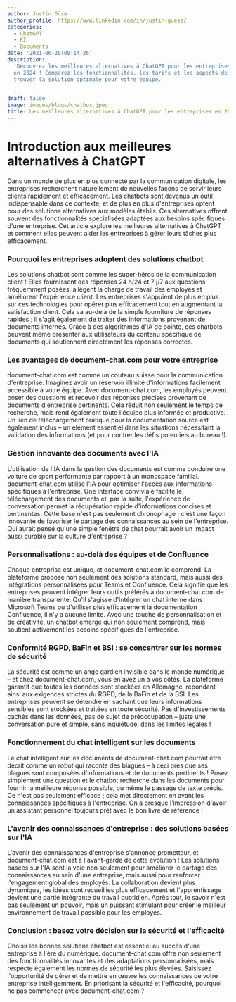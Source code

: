 ```yaml
---
author: Justin Güse
author_profile: https://www.linkedin.com/in/justin-guese/
categories:
  - ChatGPT
  - KI
  - Documents
date: '2021-06-20T09:14:26'
description:
  'Découvrez les meilleures alternatives à ChatGPT pour les entreprises
  en 2024 ! Comparez les fonctionnalités, les tarifs et les aspects de sécurité pour
  trouver la solution optimale pour votre équipe.

  '
draft: false
image: images/blogs/chatbox.jpeg
title: Les meilleures alternatives à ChatGPT pour les entreprises en 2024
---
```


# Introduction aux meilleures alternatives à ChatGPT

Dans un monde de plus en plus connecté par la communication digitale, les entreprises recherchent naturellement de nouvelles façons de servir leurs clients rapidement et efficacement. Les chatbots sont devenus un outil indispensable dans ce contexte, et de plus en plus d'entreprises optent pour des solutions alternatives aux modèles établis. Ces alternatives offrent souvent des fonctionnalités spécialisées adaptées aux besoins spécifiques d'une entreprise. Cet article explore les meilleures alternatives à ChatGPT et comment elles peuvent aider les entreprises à gérer leurs tâches plus efficacement.

### Pourquoi les entreprises adoptent des solutions chatbot

Les solutions chatbot sont comme les super-héros de la communication client ! Elles fournissent des réponses 24 h/24 et 7 j/7 aux questions fréquemment posées, allègent la charge de travail des employés et améliorent l'expérience client. Les entreprises s'appuient de plus en plus sur ces technologies pour opérer plus efficacement tout en augmentant la satisfaction client. Cela va au-delà de la simple fourniture de réponses rapides ; il s'agit également de traiter des informations provenant de documents internes. Grâce à des algorithmes d'IA de pointe, ces chatbots peuvent même présenter aux utilisateurs du contenu spécifique de documents qui soutiennent directement les réponses correctes.

### Les avantages de document-chat.com pour votre entreprise

document-chat.com est comme un couteau suisse pour la communication d'entreprise. Imaginez avoir un réservoir illimité d'informations facilement accessible à votre équipe. Avec document-chat.com, les employés peuvent poser des questions et recevoir des réponses précises provenant de documents d'entreprise pertinents. Cela réduit non seulement le temps de recherche, mais rend également toute l'équipe plus informée et productive. Un lien de téléchargement pratique pour la documentation source est également inclus – un élément essentiel dans les situations nécessitant la validation des informations (et pour contrer les défis potentiels au bureau !).

### Gestion innovante des documents avec l'IA

L'utilisation de l'IA dans la gestion des documents est comme conduire une voiture de sport performante par rapport à un monospace familial. document-chat.com utilise l'IA pour optimiser l'accès aux informations spécifiques à l'entreprise. Une interface conviviale facilite le téléchargement des documents et, par la suite, l'expérience de conversation permet la récupération rapide d'informations concises et pertinentes. Cette base n'est pas seulement chronophage ; c'est une façon innovante de favoriser le partage des connaissances au sein de l'entreprise. Qui aurait pensé qu'une simple fenêtre de chat pourrait avoir un impact aussi durable sur la culture d'entreprise ?

### Personnalisations : au-delà des équipes et de Confluence

Chaque entreprise est unique, et document-chat.com le comprend. La plateforme propose non seulement des solutions standard, mais aussi des intégrations personnalisées pour Teams et Confluence. Cela signifie que les entreprises peuvent intégrer leurs outils préférés à document-chat.com de manière transparente. Qu'il s'agisse d'intégrer un chat interne dans Microsoft Teams ou d'utiliser plus efficacement la documentation Confluence, il n'y a aucune limite. Avec une touche de personnalisation et de créativité, un chatbot émerge qui non seulement comprend, mais soutient activement les besoins spécifiques de l'entreprise.

### Conformité RGPD, BaFin et BSI : se concentrer sur les normes de sécurité

La sécurité est comme un ange gardien invisible dans le monde numérique – et chez document-chat.com, vous en avez un à vos côtés. La plateforme garantit que toutes les données sont stockées en Allemagne, répondant ainsi aux exigences strictes du RGPD, de la BaFin et de la BSI. Les entreprises peuvent se détendre en sachant que leurs informations sensibles sont stockées et traitées en toute sécurité. Pas d'investissements cachés dans les données, pas de sujet de préoccupation – juste une conversation pure et simple, sans inquiétude, dans les limites légales !

### Fonctionnement du chat intelligent sur les documents

Le chat intelligent sur les documents de document-chat.com pourrait être décrit comme un robot qui raconte des blagues – à ceci près que ses blagues sont composées d'informations et de documents pertinents ! Posez simplement une question et le chatbot recherche dans les documents pour fournir la meilleure réponse possible, ou même le passage de texte précis. Ce n'est pas seulement efficace ; cela met directement en avant les connaissances spécifiques à l'entreprise. On a presque l'impression d'avoir un assistant personnel toujours prêt avec le bon livre de référence !

### L'avenir des connaissances d'entreprise : des solutions basées sur l'IA

L'avenir des connaissances d'entreprise s'annonce prometteur, et document-chat.com est à l'avant-garde de cette évolution ! Les solutions basées sur l'IA sont la voie non seulement pour améliorer le partage des connaissances au sein d'une entreprise, mais aussi pour renforcer l'engagement global des employés. La collaboration devient plus dynamique, les idées sont recueillies plus efficacement et l'apprentissage devient une partie intégrante du travail quotidien. Après tout, le savoir n'est pas seulement un pouvoir, mais un puissant stimulant pour créer le meilleur environnement de travail possible pour les employés.

### Conclusion : basez votre décision sur la sécurité et l'efficacité

Choisir les bonnes solutions chatbot est essentiel au succès d'une entreprise à l'ère du numérique. document-chat.com offre non seulement des fonctionnalités innovantes et des adaptations personnalisées, mais respecte également les normes de sécurité les plus élevées. Saisissez l'opportunité de gérer et de mettre en œuvre les connaissances de votre entreprise intelligemment. En priorisant la sécurité et l'efficacité, pourquoi ne pas commencer avec document-chat.com ?
